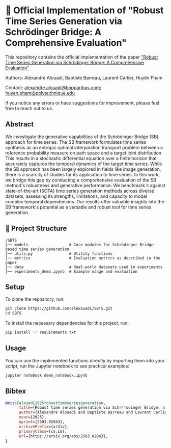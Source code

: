 # 📌 Official Implementation of "Robust Time Series Generation via Schrödinger Bridge: A Comprehensive Evaluation"

This repository contains the official implementation of the paper ["Robust Time Series Generation via Schrödinger Bridge: A Comprehensive Evaluation"](https://arxiv.org/abs/2503.02943) 

Authors: Alexandre Alouadi, Baptiste Barreau, Laurent Carlier, Huyên Pham

Contact: alexandre.alouadi@bnpparibas.com; huyen.pham@polytechnique.edu

If you notice any errors or have suggestions for improvement, please feel free to reach out to us.

## Abstract
We investigate the generative capabilities of the Schrödinger Bridge (SB) approach for time series. The SB framework formulates time series synthesis as an entropic optimal interpolation transport problem between a reference probability measure on path space and a target joint distribution. This results in a stochastic differential equation over a finite horizon that accurately captures the temporal dynamics of the target time series. While the SB approach has been largely explored in fields like image generation, there is a scarcity of studies for its application to time series. In this work, we bridge this gap by conducting a comprehensive evaluation of the SB method's robustness and generative performance. We benchmark it against state-of-the-art (SOTA) time series generation methods across diverse datasets, assessing its strengths, limitations, and capacity to model complex temporal dependencies. Our results offer valuable insights into the SB framework's potential as a versatile and robust tool for time series generation.

## 📂 Project Structure
```
/SBTS
│── models                  # Core modules for Schrödinger Bridge-based time series generation
│── utils.py                # Utility functions
│── metrics                 # Evaluation metrics as described in the paper
│── data                    # Real-world datasets used in experiments
│── experiments_demo.ipynb  # Example usage and evaluation
```

## Setup
To clone the repository, run:
```bash
git clone https://github.com/alexouadi/SBTS.git
cd SBTS
```

To install the necessary dependencies for this project, run:
```bash
pip install -r requirements.txt
```

## Usage
You can use the implemented functions directly by importing them into your script, run the Jupyter notebook to see practical examples:
```bash
jupyter notebook demo_notebook.ipynb
```

## Bibtex

```bibtex
@misc{alouadi2025robusttimeseriesgeneration,
      title={Robust time series generation via Schr\"odinger Bridge: a comprehensive evaluation}, 
      author={Alexandre Alouadi and Baptiste Barreau and Laurent Carlier and Huyên Pham},
      year={2025},
      eprint={2503.02943},
      archivePrefix={arXiv},
      primaryClass={cs.LG},
      url={https://arxiv.org/abs/2503.02943}, 
}


